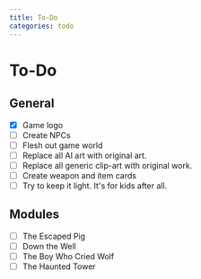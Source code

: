 ```yaml
---
title: To-Do
categories: todo
---
```


# To-Do

## General
- [x] Game logo
- [ ] Create NPCs
- [ ] Flesh out game world
- [ ] Replace all AI art with original art.
- [ ] Replace all generic clip-art with original work.
- [ ] Create weapon and item cards
- [ ] Try to keep it light. It's for kids after all.

## Modules
- [ ] The Escaped Pig
- [ ] Down the Well
- [ ] The Boy Who Cried Wolf
- [ ] The Haunted Tower
